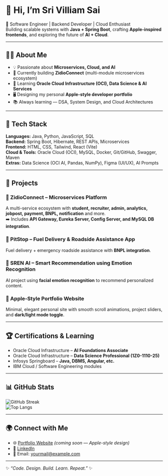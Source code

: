 # 👋 Hi, I’m Sri Villiam Sai  

🚀 Software Engineer | Backend Developer | Cloud Enthusiast  
Building scalable systems with **Java + Spring Boot**, crafting **Apple-inspired frontends**, and exploring the future of **AI + Cloud**.  

---

## 🧑‍💻 About Me
- 💡 Passionate about **Microservices, Cloud, and AI**
- 🎯 Currently building **ZidioConnect** (multi-module microservices ecosystem)
- 🌱 Learning **Oracle Cloud Infrastructure (OCI), Data Science & AI Services**
- 🖥️ Designing my personal **Apple-style developer portfolio**
- 📚 Always learning — DSA, System Design, and Cloud Architectures  

---

## 🚀 Tech Stack
**Languages:** Java, Python, JavaScript, SQL  
**Backend:** Spring Boot, Hibernate, REST APIs, Microservices  
**Frontend:** HTML, CSS, Tailwind, React (Vite)  
**Cloud & Tools:** Oracle Cloud (OCI), MySQL, Docker, Git/GitHub, Swagger, Maven  
**Extras:** Data Science (OCI AI, Pandas, NumPy), Figma (UI/UX), AI Prompts  

---

## 📌 Projects

### 🔹 ZidioConnect – Microservices Platform
A multi-service ecosystem with **student, recruiter, admin, analytics, jobpost, payment, BNPL, notification** and more.  
➡️ Includes **API Gateway, Eureka Server, Config Server, and MySQL DB integration**.  

### 🔹 PitStop – Fuel Delivery & Roadside Assistance App  
Fuel delivery + emergency roadside assistance with **BNPL integration**.  

### 🔹 SREN AI – Smart Recommendation using Emotion Recognition  
AI project using **facial emotion recognition** to recommend personalized content.  

### 🔹 Apple-Style Portfolio Website  
Minimal, elegant personal site with smooth scroll animations, project sliders, and **dark/light mode toggle**.  

---

## 🏆 Certifications & Learning
- Oracle Cloud Infrastructure – **AI Foundations Associate**
- Oracle Cloud Infrastructure – **Data Science Professional (1Z0-1110-25)**
- Infosys Springboard – **Java, DBMS, Angular, etc.**
- IBM Cloud / Software Engineering modules  

---

## 📊 GitHub Stats
![GitHub Streak](https://streak-stats.demolab.com?user=srivilliamsai&theme=dark&hide_border=true)  
![Top Langs](https://github-readme-stats.vercel.app/api/top-langs/?username=srivilliamsai&layout=compact&theme=dark)  

---

## 🌍 Connect with Me
- 🌐 [Portfolio Website](#) *(coming soon — Apple-style design)*  
- 💼 [LinkedIn](https://linkedin.com/in/yourprofile)  
- 📧 Email: yourmail@example.com  

---

✨ *“Code. Design. Build. Learn. Repeat.”* ✨
